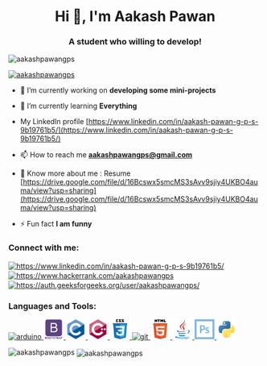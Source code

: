 <h1 align="center">Hi 👋, I'm Aakash Pawan</h1>
<h3 align="center">A student who willing to develop!</h3>

<p align="left"> <img src="https://komarev.com/ghpvc/?username=aakashpawangps&label=Profile%20views&color=0e75b6&style=flat" alt="aakashpawangps" /> </p>

<p align="left"> <a href="https://github.com/ryo-ma/github-profile-trophy"><img src="https://github-profile-trophy.vercel.app/?username=aakashpawangps" alt="aakashpawangps" /></a> </p>

- 🔭 I’m currently working on **developing some mini-projects**

- 🌱 I’m currently learning **Everything**

-   My LinkedIn profile [https://www.linkedin.com/in/aakash-pawan-g-p-s-9b19761b5/](https://www.linkedin.com/in/aakash-pawan-g-p-s-9b19761b5/)

- 📫 How to reach me **aakashpawangps@gmail.com**

- 📄 Know more about me : Resume [https://drive.google.com/file/d/16Bcswx5smcMS3sAvv9sjiy4UKBO4auma/view?usp=sharing](https://drive.google.com/file/d/16Bcswx5smcMS3sAvv9sjiy4UKBO4auma/view?usp=sharing)

- ⚡ Fun fact **I am funny**

<h3 align="left">Connect with me:</h3>
<p align="left">
<a href="https://linkedin.com/in/https://www.linkedin.com/in/aakash-pawan-g-p-s-9b19761b5/" target="blank"><img align="center" src="https://raw.githubusercontent.com/rahuldkjain/github-profile-readme-generator/master/src/images/icons/Social/linked-in-alt.svg" alt="https://www.linkedin.com/in/aakash-pawan-g-p-s-9b19761b5/" height="30" width="40" /></a>
<a href="https://www.hackerrank.com/https://www.hackerrank.com/aakashpawangps" target="blank"><img align="center" src="https://raw.githubusercontent.com/rahuldkjain/github-profile-readme-generator/master/src/images/icons/Social/hackerrank.svg" alt="https://www.hackerrank.com/aakashpawangps" height="30" width="40" /></a>
<a href="https://auth.geeksforgeeks.org/user/https://auth.geeksforgeeks.org/user/aakashpawangps/" target="blank"><img align="center" src="https://raw.githubusercontent.com/rahuldkjain/github-profile-readme-generator/master/src/images/icons/Social/geeks-for-geeks.svg" alt="https://auth.geeksforgeeks.org/user/aakashpawangps/" height="30" width="40" /></a>
</p>

<h3 align="left">Languages and Tools:</h3>
<p align="left"> <a href="https://www.arduino.cc/" target="_blank"> <img src="https://cdn.worldvectorlogo.com/logos/arduino-1.svg" alt="arduino" width="40" height="40"/> </a> <a href="https://getbootstrap.com" target="_blank"> <img src="https://raw.githubusercontent.com/devicons/devicon/master/icons/bootstrap/bootstrap-plain-wordmark.svg" alt="bootstrap" width="40" height="40"/> </a> <a href="https://www.cprogramming.com/" target="_blank"> <img src="https://raw.githubusercontent.com/devicons/devicon/master/icons/c/c-original.svg" alt="c" width="40" height="40"/> </a> <a href="https://www.w3schools.com/cpp/" target="_blank"> <img src="https://raw.githubusercontent.com/devicons/devicon/master/icons/cplusplus/cplusplus-original.svg" alt="cplusplus" width="40" height="40"/> </a> <a href="https://www.w3schools.com/css/" target="_blank"> <img src="https://raw.githubusercontent.com/devicons/devicon/master/icons/css3/css3-original-wordmark.svg" alt="css3" width="40" height="40"/> </a> <a href="https://git-scm.com/" target="_blank"> <img src="https://www.vectorlogo.zone/logos/git-scm/git-scm-icon.svg" alt="git" width="40" height="40"/> </a> <a href="https://www.w3.org/html/" target="_blank"> <img src="https://raw.githubusercontent.com/devicons/devicon/master/icons/html5/html5-original-wordmark.svg" alt="html5" width="40" height="40"/> </a> <a href="https://www.java.com" target="_blank"> <img src="https://raw.githubusercontent.com/devicons/devicon/master/icons/java/java-original.svg" alt="java" width="40" height="40"/> </a> <a href="https://www.photoshop.com/en" target="_blank"> <img src="https://raw.githubusercontent.com/devicons/devicon/master/icons/photoshop/photoshop-line.svg" alt="photoshop" width="40" height="40"/> </a> <a href="https://www.python.org" target="_blank"> <img src="https://raw.githubusercontent.com/devicons/devicon/master/icons/python/python-original.svg" alt="python" width="40" height="40"/> </a> </p>

<p><img align="left" src="https://github-readme-stats.vercel.app/api/top-langs?username=aakashpawangps&show_icons=true&locale=en&layout=compact" alt="aakashpawangps" /></p>

<p>&nbsp;<img align="center" src="https://github-readme-stats.vercel.app/api?username=aakashpawangps&show_icons=true&locale=en" alt="aakashpawangps" /></p>
